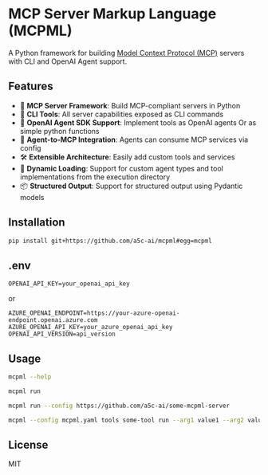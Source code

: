 # MCP Server Markup Language (MCPML)

A Python framework for building [Model Context Protocol (MCP)](https://github.com/modelcontextprotocol/docs) servers with CLI and OpenAI Agent support.

## Features

- 🚀 **MCP Server Framework**: Build MCP-compliant servers in Python
- 🔧 **CLI Tools**: All server capabilities exposed as CLI commands
- 🤖 **OpenAI Agent SDK Support**: Implement tools as OpenAI agents Or as simple python functions
- 🔄 **Agent-to-MCP Integration**: Agents can consume MCP services via config
- 🛠️ **Extensible Architecture**: Easily add custom tools and services
- 🔌 **Dynamic Loading**: Support for custom agent types and tool implementations from the execution directory
- 📦 **Structured Output**: Support for structured output using Pydantic models

## Installation

```bash
pip install git+https://github.com/a5c-ai/mcpml#egg=mcpml
```

## .env

```
OPENAI_API_KEY=your_openai_api_key
```

or 

```
AZURE_OPENAI_ENDPOINT=https://your-azure-openai-endpoint.openai.azure.com
AZURE_OPENAI_API_KEY=your_azure_openai_api_key
OPENAI_API_VERSION=api_version

```

## Usage

```bash
mcpml --help
```

```bash
mcpml run
```

```bash
mcpml run --config https://github.com/a5c-ai/some-mcpml-server
```

```bash
mcpml --config mcpml.yaml tools some-tool run --arg1 value1 --arg2 value2
```

## License

MIT
